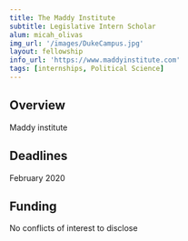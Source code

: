 ```yaml
---
title: The Maddy Institute
subtitle: Legislative Intern Scholar
alum: micah_olivas
img_url: '/images/DukeCampus.jpg'
layout: fellowship
info_url: 'https://www.maddyinstitute.com'
tags: [internships, Political Science]
---
```

## Overview
Maddy institute

## Deadlines
February 2020

## Funding
No conflicts of interest to disclose
